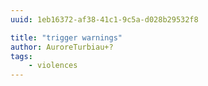 ```yaml
---
uuid: 1eb16372-af38-41c1-9c5a-d028b29532f8

title: "trigger warnings"
author: AuroreTurbiau+?
tags:
    - violences
---
```

